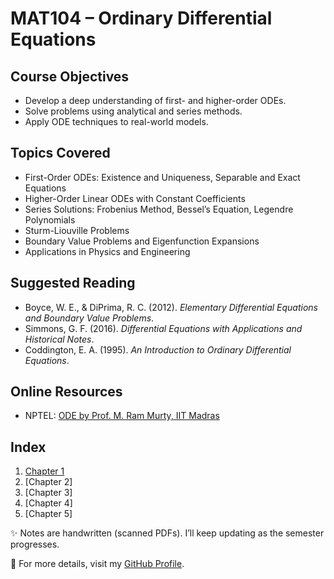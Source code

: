 # MAT104 – Ordinary Differential Equations

## Course Objectives
- Develop a deep understanding of first- and higher-order ODEs.
- Solve problems using analytical and series methods.
- Apply ODE techniques to real-world models.

## Topics Covered
- First-Order ODEs: Existence and Uniqueness, Separable and Exact Equations
- Higher-Order Linear ODEs with Constant Coefficients
- Series Solutions: Frobenius Method, Bessel’s Equation, Legendre Polynomials
- Sturm-Liouville Problems
- Boundary Value Problems and Eigenfunction Expansions
- Applications in Physics and Engineering

## Suggested Reading
- Boyce, W. E., & DiPrima, R. C. (2012). *Elementary Differential Equations and Boundary Value Problems*.
- Simmons, G. F. (2016). *Differential Equations with Applications and Historical Notes*.
- Coddington, E. A. (1995). *An Introduction to Ordinary Differential Equations*.

## Online Resources
- NPTEL: [ODE by Prof. M. Ram Murty, IIT Madras](https://nptel.ac.in/courses/111106100)

## Index
1. [Chapter 1](https://github.com/LakshitSinghBishtTM/Ordinary-Differential-Equations/blob/main/Chapter1.pdf)
2. [Chapter 2] 
3. [Chapter 3]  
4. [Chapter 4]
5. [Chapter 5]

✨ Notes are handwritten (scanned PDFs). I’ll keep updating as the semester progresses.

🔗 For more details, visit my [GitHub Profile](https://github.com/LakshitSinghBishtTM).

